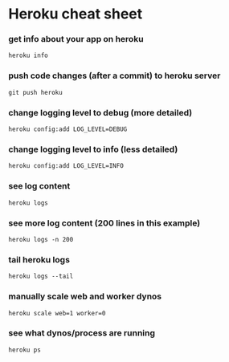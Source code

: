 Heroku cheat sheet
===

### get info about your app on heroku
	heroku info

### push code changes (after a commit) to heroku server
	git push heroku

### change logging level to debug (more detailed)
	heroku config:add LOG_LEVEL=DEBUG

### change logging level to info (less detailed)
	heroku config:add LOG_LEVEL=INFO

### see log content
	heroku logs

### see more log content (200 lines in this example)
	heroku logs -n 200

### tail heroku logs
	heroku logs --tail

### manually scale web and worker dynos
	heroku scale web=1 worker=0

### see what dynos/process are running
	heroku ps
